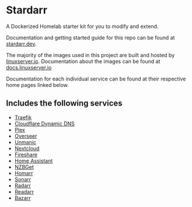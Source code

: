 # Stardarr

A Dockerized Homelab starter kit for you to modify and extend.

Documentation and getting started guide for this repo can be found at [stardarr.dev](https://stardarr.dev).

The majority of the images used in this project are built and hosted by [linuxserver.io](https://www.linuxserver.io/). Documentation about the images can be found at [docs.linuxserver.io](https://docs.linuxserver.io/)

Documentation for each individual service can be found at their respective home pages linked below.

## Includes the following services

- [Traefik](https://traefik.io/traefik/)
- [Cloudflare Dynamic DNS](https://github.com/oznu/docker-cloudflare-ddns)
- [Plex](https://www.plex.tv/)
- [Overseer](https://overseerr.dev/)
- [Unmanic](https://docs.unmanic.app/)
- [Nextcloud](https://nextcloud.com/)
- [Fireshare](https://github.com/ShaneIsrael/fireshare)
- [Home Assistant](https://www.home-assistant.io/)
- [NZBGet](https://nzbget.net/)
- [Homarr](https://homarr.dev/)
- [Sonarr](https://sonarr.tv/)
- [Radarr](https://radarr.video/)
- [Readarr](https://readarr.com/)
- [Bazarr](https://www.bazarr.media/)
